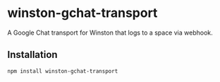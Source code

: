 # winston-gchat-transport

A Google Chat transport for Winston that logs to a space via webhook.

## Installation
```
npm install winston-gchat-transport
```
